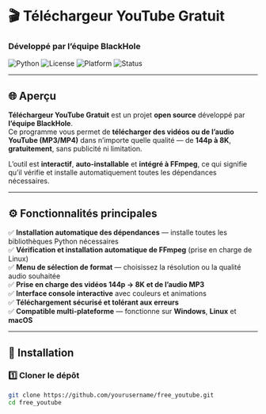 # 🎬 Téléchargeur YouTube Gratuit  
### Développé par **l’équipe BlackHole**

![Python](https://img.shields.io/badge/Python-3.8%2B-blue?logo=python)
![License](https://img.shields.io/badge/Licence-MIT-green)
![Platform](https://img.shields.io/badge/Plateforme-Windows%20%7C%20Linux%20%7C%20macOS-orange)
![Status](https://img.shields.io/badge/Statut-Stable-brightgreen)

---

## 🌐 Aperçu
**Téléchargeur YouTube Gratuit** est un projet **open source** développé par **l’équipe BlackHole**.  
Ce programme vous permet de **télécharger des vidéos ou de l’audio YouTube (MP3/MP4)** dans n’importe quelle qualité — de **144p à 8K**, **gratuitement**, sans publicité ni limitation.

L’outil est **interactif**, **auto-installable** et **intégré à FFmpeg**, ce qui signifie qu’il vérifie et installe automatiquement toutes les dépendances nécessaires.

---

## ⚙️ Fonctionnalités principales

✅ **Installation automatique des dépendances** — installe toutes les bibliothèques Python nécessaires  
✅ **Vérification et installation automatique de FFmpeg** (prise en charge de Linux)  
✅ **Menu de sélection de format** — choisissez la résolution ou la qualité audio souhaitée  
✅ **Prise en charge des vidéos 144p → 8K et de l’audio MP3**  
✅ **Interface console interactive** avec couleurs et animations  
✅ **Téléchargement sécurisé et tolérant aux erreurs**  
✅ **Compatible multi-plateforme** — fonctionne sur **Windows**, **Linux** et **macOS**

---

## 🚀 Installation

### 1️⃣ Cloner le dépôt
```bash
git clone https://github.com/yourusername/free_youtube.git
cd free_youtube
